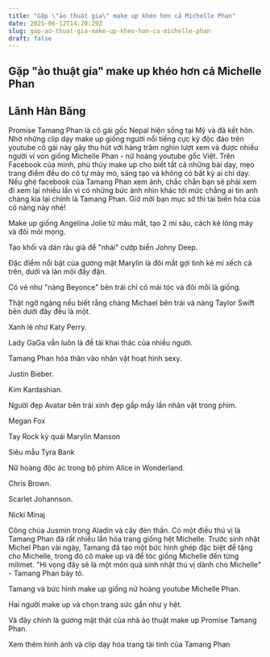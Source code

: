 ```yaml
---
title: "Gặp \"ảo thuật gia\" make up khéo hơn cả Michelle Phan"
date: 2025-06-12T14:20:29Z
slug: gap-ao-thuat-gia-make-up-kheo-hon-ca-michelle-phan
draft: false
---
```


## Gặp "ảo thuật gia" make up khéo hơn cả Michelle Phan

## Lãnh Hàn Băng

Promise Tamang Phan là cô gái gốc Nepal hiện sống tại Mỹ và đã kết hôn. Nhờ những clip dạy make up giống người nổi tiếng cực kỳ độc đáo trên youtube cô gái này gây thu hút với hàng trăm nghìn lượt xem và được nhiều người ví von giống Michelle Phan - nữ hoàng youtube gốc Việt.
Trên Facebook của mình, phù thủy make up cho biết tất cả những bài dạy, mẹo trang điểm đều do cô tự mày mò, sáng tạo và không có bất kỳ ai chỉ dạy. Nếu ghé facebook của Tamang Phan xem ảnh, chắc chắn bạn sẽ phải xem đi xem lại nhiều lần vì có những bức ảnh nhìn khác tới mức chẳng ai tin anh chàng kia lại chính là Tamang Phan.
Giờ mời bạn mục sở thì tài biến hóa của cô nàng này nhé!

Make up giống Angelina Jolie từ màu mắt, tạo 2 mí sâu, cách kẻ lông mày và đôi môi mọng.

Tạo khối và dán râu giả để "nhái" cướp biển Johny Deep.

Đặc điểm nổi bật của gương mặt Marylin là đôi mắt gợi tình kẻ mí xếch cả trên, dưới và làn môi đầy đặn.

Có vẻ như "nàng Beyonce" bên trái chỉ có mái tóc và đôi môi là giống.

Thật ngỡ ngàng nếu biết rằng chàng Michael bên trái và nàng Taylor Swift bên dưới đây đều là một.


Xanh lè như Katy Perry.

Lady GaGa vẫn luôn là đề tài khai thác của nhiều người.

Tamang Phan hóa thân vào nhân vật hoạt hình sexy.

Justin Bieber.

Kim Kardashian.

Người đẹp Avatar bên trái xinh đẹp gấp mấy lần nhân vật trong phim.

Megan Fox

Tay Rock kỳ quái Marylin Manson

Siêu mẫu Tyra Bank

Nữ hoàng độc ác trong bộ phim Alice in Wonderland.

Chris Brown.

Scarlet Johannson.

Nicki Minaj

Công chúa Jusmin trong Aladin và cây đèn thần.
Có một điều thú vị là Tamang Phan đã rất nhiều lần hóa trang giống hệt Michelle. Trước sinh nhật Michel Phan vài ngày, Tamang đã tạo một bức hình ghép đặc biệt để tặng cho Michelle, trong đó cô make up và để tóc giống Michelle đến từng milimet. "Hi vọng đây sẽ là một món quà sinh nhật thú vị dành cho Michelle" - Tamang Phan bày tỏ.

Tamang và bức hình make up giống nữ hoàng youtube Michelle Phan.

Hai người make up và chọn trang sức gần như y hệt.


Và đây chính là gương mặt thật của nhà ảo thuật make up Promise Tamang Phan.

Xem thêm hình ảnh và clip dạy hóa trang tài tình của Tamang Phan